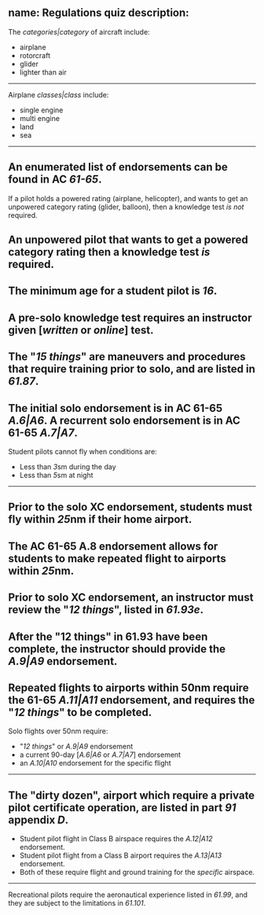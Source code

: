 name: Regulations quiz
description: 
---
The *categories|category* of aircraft include:
- airplane
- rotorcraft
- glider
- lighter than air
---
Airplane *classes|class* include: 
- single engine
- multi engine
- land
- sea
---
An enumerated list of endorsements can be found in AC *61-65*.
---
If a pilot holds a powered rating (airplane, helicopter), and wants to get an unpowered category rating (glider, balloon), then a knowledge test *is not* required.

An unpowered pilot that wants to get a powered category rating then a knowledge test *is* required.
---
The minimum age for a student pilot is *16*.
---
A pre-solo knowledge test requires an instructor given [*written* or *online*] test.
---
The "*15 things*" are maneuvers and procedures that require training prior to solo, and are listed in *61.87*.
---
The initial solo endorsement is in AC 61-65 *A.6|A6*. A recurrent solo endorsement is in AC 61-65 *A.7|A7*.
---
Student pilots cannot fly when conditions are:
- Less than *3*sm during the day
- Less than *5*sm at night
---
Prior to the solo XC endorsement, students must fly within *25*nm if their home airport.
---
The AC 61-65 A.8 endorsement allows for students to make repeated flight to airports within *25*nm.
---
Prior to solo XC endorsement, an instructor must review the "*12 things*", listed in *61.93e*.
---
After the "12 things" in 61.93 have been complete, the instructor should provide the *A.9|A9* endorsement.
---
Repeated flights to airports within 50nm require the 61-65 *A.11|A11* endorsement, and requires the "*12 things*" to be completed.
---
Solo flights over 50nm require:
- "*12 things*" or *A.9|A9* endorsement
- a current 90-day [*A.6|A6* or *A.7|A7*] endorsement
- an *A.10|A10* endorsement for the specific flight
---
The "dirty dozen", airport which require a private pilot certificate operation, are listed in part *91* appendix *D*.
---
- Student pilot flight in Class B airspace requires the *A.12|A12* endorsement.
- Student pilot flight from a Class B airport requires the *A.13|A13* endorsement.
- Both of these require flight and ground training for the *specific* airspace.
---
Recreational pilots require the aeronautical experience listed in *61.99*, and they are subject to the limitations in *61.101*.
